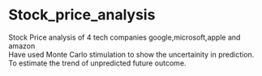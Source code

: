 # Stock_price_analysis
Stock Price analysis of 4 tech companies google,microsoft,apple and amazon</br>
Have used Monte Carlo stimulation to show the uncertainity in prediction. To estimate the trend of unpredicted future outcome.
